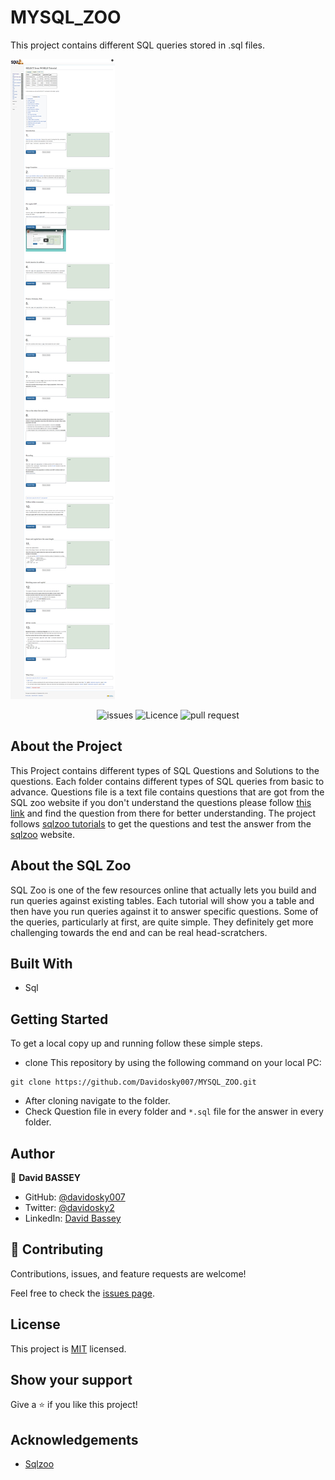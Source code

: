 # MYSQL_ZOO
This project contains different SQL queries stored in .sql files.

![screenshot](./img/sql_zoo.jpg)

<p align="center"> 
<img src="https://img.shields.io/github/issues/Davidosky007/MYSQL_ZOO?style=for-the-badge" alt="issues" >
<img src="https://img.shields.io/github/license/Davidosky007/MYSQL_ZOO?style=for-the-badge" alt="Licence" >
<img src="https://img.shields.io/github/issues-pr/Davidosky007/MYSQL_ZOO?style=for-the-badge" alt="pull request" >
</p>

## About the Project
This Project contains different types of SQL Questions and Solutions to the questions. Each folder contains different types of SQL queries from basic to advance. Questions file is a text file contains questions that are got from the SQL zoo website if you don't understand the questions please follow [this link](https://sqlzoo.net/) and find the question from there for better understanding. 
The project follows [sqlzoo tutorials](https://sqlzoo.net/) to get the questions and test the answer from the [sqlzoo](https://sqlzoo.net/) website.

## About the SQL Zoo
SQL Zoo is one of the few resources online that actually lets you build and run queries against existing tables. Each tutorial will show you a table and then have you run queries against it to answer specific questions. Some of the queries, particularly at first, are quite simple. They definitely get more challenging towards the end and can be real head-scratchers.



## Built With

- Sql 


## Getting Started

To get a local copy up and running follow these simple steps.

- clone This repository by using the following command on your local PC:

```
git clone https://github.com/Davidosky007/MYSQL_ZOO.git
```
- After cloning navigate to the folder.
- Check Question file in every folder and `*.sql` file for the answer in every folder.

## Author
👤 **David BASSEY**


- GitHub: [@davidosky007](https://github.com/davidosky007)
- Twitter: [@davidosky2](https://twitter.com/Davidosky2)
- LinkedIn: [David Bassey](https://www.linkedin.com/in/david-bassey-2b9671199/)

## 🤝 Contributing

Contributions, issues, and feature requests are welcome!

Feel free to check the [issues page](https://github.com/Davidosky007/MYSQL_ZOO/issues).

## License

This project is [MIT](https://github.com/Davidosky007/MYSQL_ZOO/blob/development/LICENSE) licensed.

## Show your support

Give a ⭐️ if you like this project!

## Acknowledgements
- [Sqlzoo](https://sqlzoo.net/)